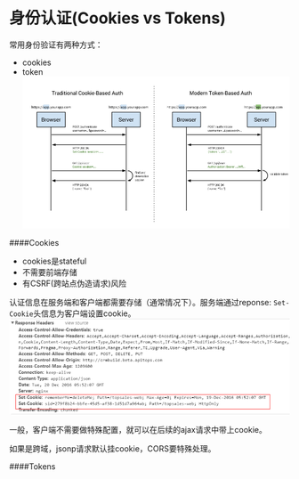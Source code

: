 # 身份认证(Cookies vs Tokens)

常用身份验证有两种方式：
* cookies
* token
![](/assets/cookie-token.png)

####Cookies
* cookies是stateful
* 不需要前端存储
* 有CSRF(跨站点伪造请求)风险

认证信息在服务端和客户端都需要存储（通常情况下）。服务端通过reponse: ```Set-Cookie```头信息为客户端设置cookie。
![](/assets/response-set-cookie.png)

一般，客户端不需要做特殊配置，就可以在后续的ajax请求中带上cookie。

如果是跨域，jsonp请求默认挂cookie，CORS要特殊处理。

####Tokens


